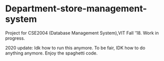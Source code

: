 # Department-store-management-system
Project for CSE2004 (Database Management System),VIT Fall '18. Work in progress.

2020 update: Idk how to run this anymore. To be fair, IDK how to do anything anymore. Enjoy the spaghetti code.
